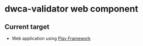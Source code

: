 # dwca-validator web component

## Current target
* Web application using [Play Framework](http://www.playframework.com/)
